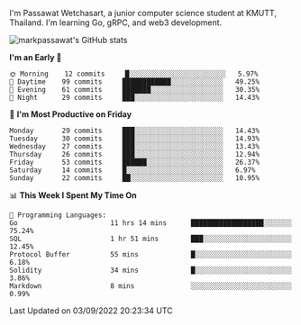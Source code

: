 
I'm Passawat Wetchasart, a junior computer science student at KMUTT, Thailand. I'm learning Go, gRPC, and web3 development.


![markpassawat's GitHub stats](https://github-readme-stats.vercel.app/api?username=markpassawat&show_icons=true&theme=radical)

<!--START_SECTION:waka-->
**I'm an Early 🐤** 

```text
🌞 Morning    12 commits     █░░░░░░░░░░░░░░░░░░░░░░░░   5.97% 
🌆 Daytime    99 commits     ████████████░░░░░░░░░░░░░   49.25% 
🌃 Evening    61 commits     ███████░░░░░░░░░░░░░░░░░░   30.35% 
🌙 Night      29 commits     ███░░░░░░░░░░░░░░░░░░░░░░   14.43%

```
📅 **I'm Most Productive on Friday** 

```text
Monday       29 commits     ███░░░░░░░░░░░░░░░░░░░░░░   14.43% 
Tuesday      30 commits     ███░░░░░░░░░░░░░░░░░░░░░░   14.93% 
Wednesday    27 commits     ███░░░░░░░░░░░░░░░░░░░░░░   13.43% 
Thursday     26 commits     ███░░░░░░░░░░░░░░░░░░░░░░   12.94% 
Friday       53 commits     ██████░░░░░░░░░░░░░░░░░░░   26.37% 
Saturday     14 commits     █░░░░░░░░░░░░░░░░░░░░░░░░   6.97% 
Sunday       22 commits     ██░░░░░░░░░░░░░░░░░░░░░░░   10.95%

```


📊 **This Week I Spent My Time On** 

```text
💬 Programming Languages: 
Go                       11 hrs 14 mins      ██████████████████░░░░░░░   75.24% 
SQL                      1 hr 51 mins        ███░░░░░░░░░░░░░░░░░░░░░░   12.45% 
Protocol Buffer          55 mins             █░░░░░░░░░░░░░░░░░░░░░░░░   6.18% 
Solidity                 34 mins             █░░░░░░░░░░░░░░░░░░░░░░░░   3.86% 
Markdown                 8 mins              ░░░░░░░░░░░░░░░░░░░░░░░░░   0.99%

```


 Last Updated on 03/09/2022 20:23:34 UTC
<!--END_SECTION:waka-->

<!--
**markpassawat/markpassawat** is a ✨ _special_ ✨ repository because its `README.md` (this file) appears on your GitHub profile.

Here are some ideas to get you started:

- 🔭 I’m currently working on ...
- 🌱 I’m currently learning ...
- 👯 I’m looking to collaborate on ...
- 🤔 I’m looking for help with ...
- 💬 Ask me about ...
- 📫 How to reach me: ...
- 😄 Pronouns: He/Him
- ⚡ Fun fact: ...
-->
